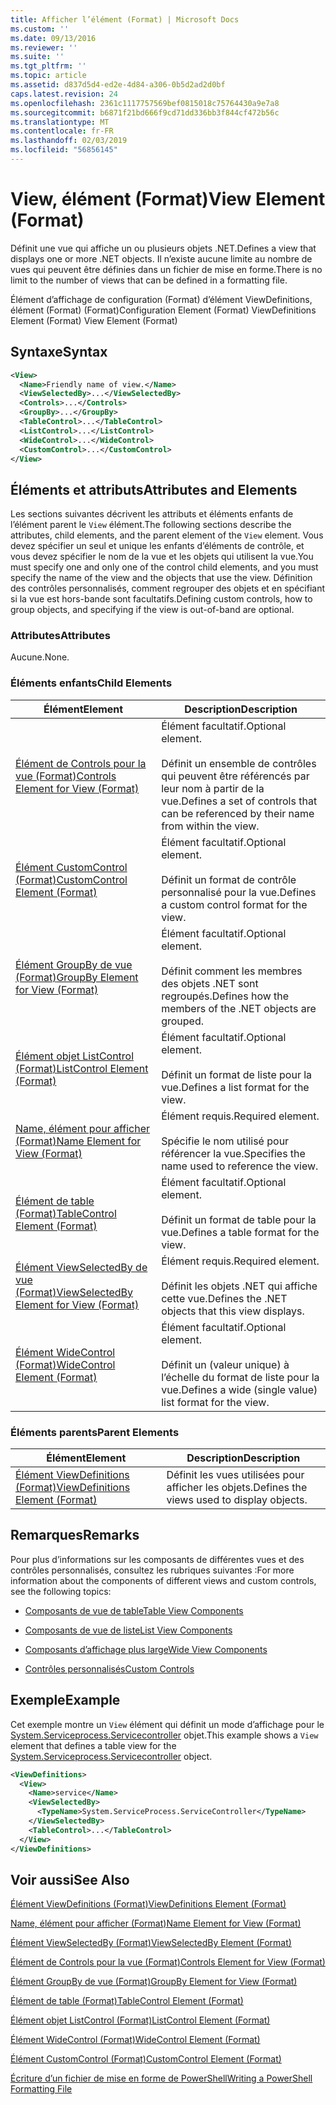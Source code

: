 ```yaml
---
title: Afficher l’élément (Format) | Microsoft Docs
ms.custom: ''
ms.date: 09/13/2016
ms.reviewer: ''
ms.suite: ''
ms.tgt_pltfrm: ''
ms.topic: article
ms.assetid: d837d5d4-ed2e-4d84-a306-0b5d2ad2d0bf
caps.latest.revision: 24
ms.openlocfilehash: 2361c1117757569bef0815018c75764430a9e7a8
ms.sourcegitcommit: b6871f21bd666f9cd71dd336bb3f844cf472b56c
ms.translationtype: MT
ms.contentlocale: fr-FR
ms.lasthandoff: 02/03/2019
ms.locfileid: "56856145"
---
```

# <a name="view-element-format"></a><span data-ttu-id="e3bd2-102">View, élément (Format)</span><span class="sxs-lookup"><span data-stu-id="e3bd2-102">View Element (Format)</span></span>

<span data-ttu-id="e3bd2-103">Définit une vue qui affiche un ou plusieurs objets .NET.</span><span class="sxs-lookup"><span data-stu-id="e3bd2-103">Defines a view that displays one or more .NET objects.</span></span> <span data-ttu-id="e3bd2-104">Il n’existe aucune limite au nombre de vues qui peuvent être définies dans un fichier de mise en forme.</span><span class="sxs-lookup"><span data-stu-id="e3bd2-104">There is no limit to the number of views that can be defined in a formatting file.</span></span>

<span data-ttu-id="e3bd2-105">Élément d’affichage de configuration (Format) d’élément ViewDefinitions, élément (Format) (Format)</span><span class="sxs-lookup"><span data-stu-id="e3bd2-105">Configuration Element (Format) ViewDefinitions Element (Format) View Element (Format)</span></span>

## <a name="syntax"></a><span data-ttu-id="e3bd2-106">Syntaxe</span><span class="sxs-lookup"><span data-stu-id="e3bd2-106">Syntax</span></span>

```xml
<View>
  <Name>Friendly name of view.</Name>
  <ViewSelectedBy>...</ViewSelectedBy>
  <Controls>...</Controls>
  <GroupBy>...</GroupBy>
  <TableControl>...</TableControl>
  <ListControl>...</ListControl>
  <WideControl>...</WideControl>
  <CustomControl>...</CustomControl>
</View>
```

## <a name="attributes-and-elements"></a><span data-ttu-id="e3bd2-107">Éléments et attributs</span><span class="sxs-lookup"><span data-stu-id="e3bd2-107">Attributes and Elements</span></span>

<span data-ttu-id="e3bd2-108">Les sections suivantes décrivent les attributs et éléments enfants de l’élément parent le `View` élément.</span><span class="sxs-lookup"><span data-stu-id="e3bd2-108">The following sections describe the attributes, child elements, and the parent element of the `View` element.</span></span> <span data-ttu-id="e3bd2-109">Vous devez spécifier un seul et unique les enfants d’éléments de contrôle, et vous devez spécifier le nom de la vue et les objets qui utilisent la vue.</span><span class="sxs-lookup"><span data-stu-id="e3bd2-109">You must specify one and only one of the control child elements, and you must specify the name of the view and the objects that use the view.</span></span> <span data-ttu-id="e3bd2-110">Définition des contrôles personnalisés, comment regrouper des objets et en spécifiant si la vue est hors-bande sont facultatifs.</span><span class="sxs-lookup"><span data-stu-id="e3bd2-110">Defining custom controls, how to group objects, and specifying if the view is out-of-band are optional.</span></span>

### <a name="attributes"></a><span data-ttu-id="e3bd2-111">Attributes</span><span class="sxs-lookup"><span data-stu-id="e3bd2-111">Attributes</span></span>

<span data-ttu-id="e3bd2-112">Aucune.</span><span class="sxs-lookup"><span data-stu-id="e3bd2-112">None.</span></span>

### <a name="child-elements"></a><span data-ttu-id="e3bd2-113">Éléments enfants</span><span class="sxs-lookup"><span data-stu-id="e3bd2-113">Child Elements</span></span>

|<span data-ttu-id="e3bd2-114">Élément</span><span class="sxs-lookup"><span data-stu-id="e3bd2-114">Element</span></span>|<span data-ttu-id="e3bd2-115">Description</span><span class="sxs-lookup"><span data-stu-id="e3bd2-115">Description</span></span>|
|-------------|-----------------|
|[<span data-ttu-id="e3bd2-116">Élément de Controls pour la vue (Format)</span><span class="sxs-lookup"><span data-stu-id="e3bd2-116">Controls Element for View (Format)</span></span>](./controls-element-for-view-format.md)|<span data-ttu-id="e3bd2-117">Élément facultatif.</span><span class="sxs-lookup"><span data-stu-id="e3bd2-117">Optional element.</span></span><br /><br /> <span data-ttu-id="e3bd2-118">Définit un ensemble de contrôles qui peuvent être référencés par leur nom à partir de la vue.</span><span class="sxs-lookup"><span data-stu-id="e3bd2-118">Defines a set of controls that can be referenced by their name from within the view.</span></span>|
|[<span data-ttu-id="e3bd2-119">Élément CustomControl (Format)</span><span class="sxs-lookup"><span data-stu-id="e3bd2-119">CustomControl Element (Format)</span></span>](./customcontrol-element-for-groupby-format.md)|<span data-ttu-id="e3bd2-120">Élément facultatif.</span><span class="sxs-lookup"><span data-stu-id="e3bd2-120">Optional element.</span></span><br /><br /> <span data-ttu-id="e3bd2-121">Définit un format de contrôle personnalisé pour la vue.</span><span class="sxs-lookup"><span data-stu-id="e3bd2-121">Defines a custom control format for the view.</span></span>|
|[<span data-ttu-id="e3bd2-122">Élément GroupBy de vue (Format)</span><span class="sxs-lookup"><span data-stu-id="e3bd2-122">GroupBy Element for View (Format)</span></span>](./groupby-element-for-view-format.md)|<span data-ttu-id="e3bd2-123">Élément facultatif.</span><span class="sxs-lookup"><span data-stu-id="e3bd2-123">Optional element.</span></span><br /><br /> <span data-ttu-id="e3bd2-124">Définit comment les membres des objets .NET sont regroupés.</span><span class="sxs-lookup"><span data-stu-id="e3bd2-124">Defines how the members of the .NET objects are grouped.</span></span>|
|[<span data-ttu-id="e3bd2-125">Élément objet ListControl (Format)</span><span class="sxs-lookup"><span data-stu-id="e3bd2-125">ListControl Element (Format)</span></span>](./listcontrol-element-format.md)|<span data-ttu-id="e3bd2-126">Élément facultatif.</span><span class="sxs-lookup"><span data-stu-id="e3bd2-126">Optional element.</span></span><br /><br /> <span data-ttu-id="e3bd2-127">Définit un format de liste pour la vue.</span><span class="sxs-lookup"><span data-stu-id="e3bd2-127">Defines a list format for the view.</span></span>|
|[<span data-ttu-id="e3bd2-128">Name, élément pour afficher (Format)</span><span class="sxs-lookup"><span data-stu-id="e3bd2-128">Name Element for View (Format)</span></span>](./name-element-for-view-format.md)|<span data-ttu-id="e3bd2-129">Élément requis.</span><span class="sxs-lookup"><span data-stu-id="e3bd2-129">Required element.</span></span><br /><br /> <span data-ttu-id="e3bd2-130">Spécifie le nom utilisé pour référencer la vue.</span><span class="sxs-lookup"><span data-stu-id="e3bd2-130">Specifies the name used to reference the view.</span></span>|
|[<span data-ttu-id="e3bd2-131">Élément de table (Format)</span><span class="sxs-lookup"><span data-stu-id="e3bd2-131">TableControl Element (Format)</span></span>](./tablecontrol-element-format.md)|<span data-ttu-id="e3bd2-132">Élément facultatif.</span><span class="sxs-lookup"><span data-stu-id="e3bd2-132">Optional element.</span></span><br /><br /> <span data-ttu-id="e3bd2-133">Définit un format de table pour la vue.</span><span class="sxs-lookup"><span data-stu-id="e3bd2-133">Defines a table format for the view.</span></span>|
|[<span data-ttu-id="e3bd2-134">Élément ViewSelectedBy de vue (Format)</span><span class="sxs-lookup"><span data-stu-id="e3bd2-134">ViewSelectedBy Element for View (Format)</span></span>](./viewselectedby-element-format.md)|<span data-ttu-id="e3bd2-135">Élément requis.</span><span class="sxs-lookup"><span data-stu-id="e3bd2-135">Required element.</span></span><br /><br /> <span data-ttu-id="e3bd2-136">Définit les objets .NET qui affiche cette vue.</span><span class="sxs-lookup"><span data-stu-id="e3bd2-136">Defines the .NET objects that this view displays.</span></span>|
|[<span data-ttu-id="e3bd2-137">Élément WideControl (Format)</span><span class="sxs-lookup"><span data-stu-id="e3bd2-137">WideControl Element (Format)</span></span>](./widecontrol-element-format.md)|<span data-ttu-id="e3bd2-138">Élément facultatif.</span><span class="sxs-lookup"><span data-stu-id="e3bd2-138">Optional element.</span></span><br /><br /> <span data-ttu-id="e3bd2-139">Définit un (valeur unique) à l’échelle du format de liste pour la vue.</span><span class="sxs-lookup"><span data-stu-id="e3bd2-139">Defines a wide (single value) list format for the view.</span></span>|

### <a name="parent-elements"></a><span data-ttu-id="e3bd2-140">Éléments parents</span><span class="sxs-lookup"><span data-stu-id="e3bd2-140">Parent Elements</span></span>

|<span data-ttu-id="e3bd2-141">Élément</span><span class="sxs-lookup"><span data-stu-id="e3bd2-141">Element</span></span>|<span data-ttu-id="e3bd2-142">Description</span><span class="sxs-lookup"><span data-stu-id="e3bd2-142">Description</span></span>|
|-------------|-----------------|
|[<span data-ttu-id="e3bd2-143">Élément ViewDefinitions (Format)</span><span class="sxs-lookup"><span data-stu-id="e3bd2-143">ViewDefinitions Element (Format)</span></span>](./viewdefinitions-element-format.md)|<span data-ttu-id="e3bd2-144">Définit les vues utilisées pour afficher les objets.</span><span class="sxs-lookup"><span data-stu-id="e3bd2-144">Defines the views used to display objects.</span></span>|

## <a name="remarks"></a><span data-ttu-id="e3bd2-145">Remarques</span><span class="sxs-lookup"><span data-stu-id="e3bd2-145">Remarks</span></span>

<span data-ttu-id="e3bd2-146">Pour plus d’informations sur les composants de différentes vues et des contrôles personnalisés, consultez les rubriques suivantes :</span><span class="sxs-lookup"><span data-stu-id="e3bd2-146">For more information about the components of different views and custom controls, see the following topics:</span></span>

- [<span data-ttu-id="e3bd2-147">Composants de vue de table</span><span class="sxs-lookup"><span data-stu-id="e3bd2-147">Table View Components</span></span>](./creating-a-table-view.md)

- [<span data-ttu-id="e3bd2-148">Composants de vue de liste</span><span class="sxs-lookup"><span data-stu-id="e3bd2-148">List View Components</span></span>](./creating-a-list-view.md)

- [<span data-ttu-id="e3bd2-149">Composants d’affichage plus large</span><span class="sxs-lookup"><span data-stu-id="e3bd2-149">Wide View Components</span></span>](./creating-a-wide-view.md)

- [<span data-ttu-id="e3bd2-150">Contrôles personnalisés</span><span class="sxs-lookup"><span data-stu-id="e3bd2-150">Custom Controls</span></span>](./creating-custom-controls.md)

## <a name="example"></a><span data-ttu-id="e3bd2-151">Exemple</span><span class="sxs-lookup"><span data-stu-id="e3bd2-151">Example</span></span>

<span data-ttu-id="e3bd2-152">Cet exemple montre un `View` élément qui définit un mode d’affichage pour le [System.Serviceprocess.Servicecontroller](/dotnet/api/System.ServiceProcess.ServiceController) objet.</span><span class="sxs-lookup"><span data-stu-id="e3bd2-152">This example shows a `View` element that defines a table view for the [System.Serviceprocess.Servicecontroller](/dotnet/api/System.ServiceProcess.ServiceController) object.</span></span>

```xml
<ViewDefinitions>
  <View>
    <Name>service</Name>
    <ViewSelectedBy>
      <TypeName>System.ServiceProcess.ServiceController</TypeName>
    </ViewSelectedBy>
    <TableControl>...</TableControl>
  </View>
</ViewDefinitions>

```

## <a name="see-also"></a><span data-ttu-id="e3bd2-153">Voir aussi</span><span class="sxs-lookup"><span data-stu-id="e3bd2-153">See Also</span></span>

[<span data-ttu-id="e3bd2-154">Élément ViewDefinitions (Format)</span><span class="sxs-lookup"><span data-stu-id="e3bd2-154">ViewDefinitions Element (Format)</span></span>](./viewdefinitions-element-format.md)

[<span data-ttu-id="e3bd2-155">Name, élément pour afficher (Format)</span><span class="sxs-lookup"><span data-stu-id="e3bd2-155">Name Element for View (Format)</span></span>](./name-element-for-view-format.md)

[<span data-ttu-id="e3bd2-156">Élément ViewSelectedBy (Format)</span><span class="sxs-lookup"><span data-stu-id="e3bd2-156">ViewSelectedBy Element (Format)</span></span>](./viewselectedby-element-format.md)

[<span data-ttu-id="e3bd2-157">Élément de Controls pour la vue (Format)</span><span class="sxs-lookup"><span data-stu-id="e3bd2-157">Controls Element for View (Format)</span></span>](./controls-element-for-view-format.md)

[<span data-ttu-id="e3bd2-158">Élément GroupBy de vue (Format)</span><span class="sxs-lookup"><span data-stu-id="e3bd2-158">GroupBy Element for View (Format)</span></span>](./groupby-element-for-view-format.md)

[<span data-ttu-id="e3bd2-159">Élément de table (Format)</span><span class="sxs-lookup"><span data-stu-id="e3bd2-159">TableControl Element (Format)</span></span>](./tablecontrol-element-format.md)

[<span data-ttu-id="e3bd2-160">Élément objet ListControl (Format)</span><span class="sxs-lookup"><span data-stu-id="e3bd2-160">ListControl Element (Format)</span></span>](./listcontrol-element-format.md)

[<span data-ttu-id="e3bd2-161">Élément WideControl (Format)</span><span class="sxs-lookup"><span data-stu-id="e3bd2-161">WideControl Element (Format)</span></span>](./widecontrol-element-format.md)

[<span data-ttu-id="e3bd2-162">Élément CustomControl (Format)</span><span class="sxs-lookup"><span data-stu-id="e3bd2-162">CustomControl Element (Format)</span></span>](./customcontrol-element-for-groupby-format.md)

[<span data-ttu-id="e3bd2-163">Écriture d’un fichier de mise en forme de PowerShell</span><span class="sxs-lookup"><span data-stu-id="e3bd2-163">Writing a PowerShell Formatting File</span></span>](./writing-a-powershell-formatting-file.md)
